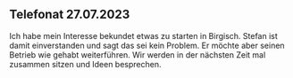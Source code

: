 ## Telefonat 27.07.2023
Ich habe mein Interesse bekundet etwas zu starten in Birgisch. Stefan ist damit einverstanden und sagt das sei kein Problem. Er möchte aber seinen Betrieb wie gehabt weiterführen.
Wir werden in der nächsten Zeit mal zusammen sitzen und Ideen besprechen.